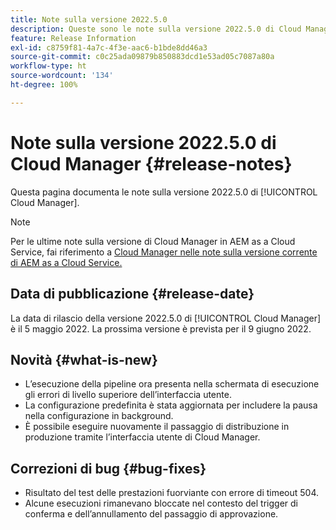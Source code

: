 ```yaml
---
title: Note sulla versione 2022.5.0
description: Queste sono le note sulla versione 2022.5.0 di Cloud Manager.
feature: Release Information
exl-id: c8759f81-4a7c-4f3e-aac6-b1bde8dd46a3
source-git-commit: c0c25ada09879b850883dcd1e53ad05c7087a80a
workflow-type: ht
source-wordcount: '134'
ht-degree: 100%

---
```


# Note sulla versione 2022.5.0 di Cloud Manager {#release-notes}

Questa pagina documenta le note sulla versione 2022.5.0 di [!UICONTROL Cloud Manager].

>[!NOTE]
>
>Per le ultime note sulla versione di Cloud Manager in AEM as a Cloud Service, fai riferimento a [Cloud Manager nelle note sulla versione corrente di AEM as a Cloud Service.](https://experienceleague.adobe.com/docs/experience-manager-cloud-service/content/implementing/using-cloud-manager/release-notes-cloud-manager/release-notes-cm-current.html?lang=it)

## Data di pubblicazione {#release-date}

La data di rilascio della versione 2022.5.0 di [!UICONTROL Cloud Manager] è il 5 maggio 2022. La prossima versione è prevista per il 9 giugno 2022.

## Novità {#what-is-new}

* L’esecuzione della pipeline ora presenta nella schermata di esecuzione gli errori di livello superiore dell’interfaccia utente.
* La configurazione predefinita è stata aggiornata per includere la pausa nella configurazione in background.
* È possibile eseguire nuovamente il passaggio di distribuzione in produzione tramite l’interfaccia utente di Cloud Manager.

## Correzioni di bug {#bug-fixes}

* Risultato del test delle prestazioni fuorviante con errore di timeout 504.
* Alcune esecuzioni rimanevano bloccate nel contesto del trigger di conferma e dell’annullamento del passaggio di approvazione.
